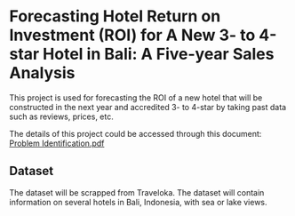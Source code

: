 # Forecasting Hotel Return on Investment (ROI) for A New 3- to 4-star Hotel in Bali: A Five-year Sales Analysis

This project is used for forecasting the ROI of a new hotel that will be constructed in the next year and accredited 3- to 4-star by taking past data such as reviews, prices, etc.

The details of this project could be accessed through this document:
[Problem Identification.pdf](https://github.com/iannn07/S5-BDA-Project-Hotel-Forecasting/blob/main/Problem%20Identification/BDA_Session%205%20&%206_Problem%20Identification.pdf)

## Dataset

The dataset will be scrapped from Traveloka. The dataset will contain information on several hotels in Bali, Indonesia, with sea or lake views.
